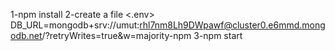 1-npm install
2-create a file <.env>
   DB_URL=mongodb+srv://umut:rhl7nm8Lh9DWpawf@cluster0.e6mmd.mongodb.net/?retryWrites=true&w=majority-npm 
3-npm start